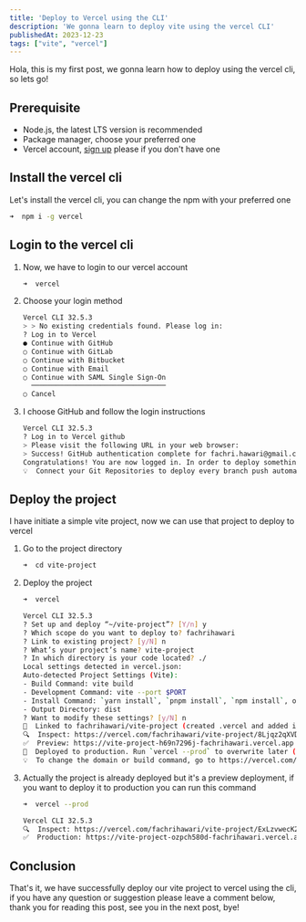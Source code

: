 ```yaml
---
title: 'Deploy to Vercel using the CLI'
description: 'We gonna learn to deploy vite using the vercel CLI'
publishedAt: 2023-12-23
tags: ["vite", "vercel"]
---
```


Hola, this is my first post, we gonna learn how to deploy using the vercel cli, so lets go!

## Prerequisite

- Node.js, the latest LTS version is recommended
- Package manager, choose your preferred one
- Vercel account, [sign up](https://vercel.com/signup) please if you don't have one

## Install the vercel cli

Let's install the vercel cli, you can change the npm with your preferred one

```bash
➜  npm i -g vercel
```

## Login to the vercel cli

1. Now, we have to login to our vercel account

    ```bash
    ➜  vercel
    ```

2. Choose your login method
    ```bash
    Vercel CLI 32.5.3
    > > No existing credentials found. Please log in:
    ? Log in to Vercel
    ● Continue with GitHub
    ○ Continue with GitLab
    ○ Continue with Bitbucket
    ○ Continue with Email
    ○ Continue with SAML Single Sign-On
      ─────────────────────────────────
    ○ Cancel
    ```

3. I choose GitHub and follow the login instructions

    ```bash
    Vercel CLI 32.5.3
    ? Log in to Vercel github
    > Please visit the following URL in your web browser:
    > Success! GitHub authentication complete for fachri.hawari@gmail.com
    Congratulations! You are now logged in. In order to deploy something, run `vercel`.
    💡  Connect your Git Repositories to deploy every branch push automatically (https://vercel.link/git).
    ```

## Deploy the project

I have initiate a simple vite project, now we can use that project to deploy to vercel

1. Go to the project directory

    ```bash
    ➜  cd vite-project
    ```

2. Deploy the project

    ```bash
    ➜  vercel
    ```

    ```bash
    Vercel CLI 32.5.3
    ? Set up and deploy “~/vite-project”? [Y/n] y
    ? Which scope do you want to deploy to? fachrihawari
    ? Link to existing project? [y/N] n
    ? What’s your project’s name? vite-project
    ? In which directory is your code located? ./
    Local settings detected in vercel.json:
    Auto-detected Project Settings (Vite):
    - Build Command: vite build
    - Development Command: vite --port $PORT
    - Install Command: `yarn install`, `pnpm install`, `npm install`, or `bun install`
    - Output Directory: dist
    ? Want to modify these settings? [y/N] n
    🔗  Linked to fachrihawari/vite-project (created .vercel and added it to .gitignore)
    🔍  Inspect: https://vercel.com/fachrihawari/vite-project/8Ljqz2qXVD8WrZrKzNno2S3ggQyc [1s]
    ✅  Preview: https://vite-project-h69n7296j-fachrihawari.vercel.app [1s]
    📝  Deployed to production. Run `vercel --prod` to overwrite later (https://vercel.link/2F).
    💡  To change the domain or build command, go to https://vercel.com/fachrihawari/vite-project/settings
    ```

3. Actually the project is already deployed but it's a preview deployment, if you want to deploy it to production you can run this command

    ```bash
    ➜  vercel --prod
    ```

    ```bash
    Vercel CLI 32.5.3
    🔍  Inspect: https://vercel.com/fachrihawari/vite-project/ExLzvwecK2xBLMNsGZMW6eaePhHK [1s]
    ✅  Production: https://vite-project-ozpch580d-fachrihawari.vercel.app [1s]
    ```

## Conclusion

That's it, we have successfully deploy our vite project to vercel using the cli, if you have any question or suggestion please leave a comment below, thank you for reading this post, see you in the next post, bye!
